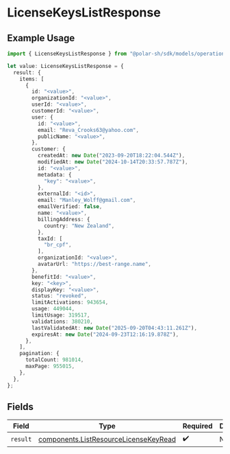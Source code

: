 # LicenseKeysListResponse

## Example Usage

```typescript
import { LicenseKeysListResponse } from "@polar-sh/sdk/models/operations/licensekeyslist.js";

let value: LicenseKeysListResponse = {
  result: {
    items: [
      {
        id: "<value>",
        organizationId: "<value>",
        userId: "<value>",
        customerId: "<value>",
        user: {
          id: "<value>",
          email: "Reva_Crooks63@yahoo.com",
          publicName: "<value>",
        },
        customer: {
          createdAt: new Date("2023-09-20T18:22:04.544Z"),
          modifiedAt: new Date("2024-10-14T20:33:57.787Z"),
          id: "<value>",
          metadata: {
            "key": "<value>",
          },
          externalId: "<id>",
          email: "Manley_Wolff@gmail.com",
          emailVerified: false,
          name: "<value>",
          billingAddress: {
            country: "New Zealand",
          },
          taxId: [
            "br_cpf",
          ],
          organizationId: "<value>",
          avatarUrl: "https://best-range.name",
        },
        benefitId: "<value>",
        key: "<key>",
        displayKey: "<value>",
        status: "revoked",
        limitActivations: 943654,
        usage: 449044,
        limitUsage: 319517,
        validations: 380210,
        lastValidatedAt: new Date("2025-09-20T04:43:11.261Z"),
        expiresAt: new Date("2024-09-23T12:16:19.878Z"),
      },
    ],
    pagination: {
      totalCount: 981014,
      maxPage: 955015,
    },
  },
};
```

## Fields

| Field                                                                                          | Type                                                                                           | Required                                                                                       | Description                                                                                    |
| ---------------------------------------------------------------------------------------------- | ---------------------------------------------------------------------------------------------- | ---------------------------------------------------------------------------------------------- | ---------------------------------------------------------------------------------------------- |
| `result`                                                                                       | [components.ListResourceLicenseKeyRead](../../models/components/listresourcelicensekeyread.md) | :heavy_check_mark:                                                                             | N/A                                                                                            |